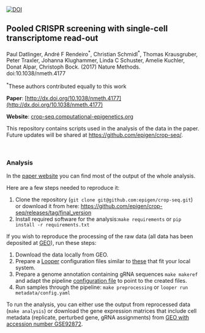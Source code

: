 [![DOI](https://zenodo.org/badge/DOI/10.5281/zenodo.247473.svg)](https://doi.org/10.5281/zenodo.247473)

## Pooled CRISPR screening with single-cell transcriptome read-out

Paul Datlinger, André F Rendeiro<sup>\*</sup>, Christian Schmidl<sup>\*</sup>, Thomas Krausgruber, Peter Traxler, Johanna Klughammer, Linda C Schuster, Amelie Kuchler, Donat Alpar, Christoph Bock. (2017) Nature Methods. doi:10.1038/nmeth.4177

<sup>\*</sup>These authors contributed equally to this work

**Paper**: [http://dx.doi.org/10.1038/nmeth.4177](http://dx.doi.org/10.1038/nmeth.4177)

**Website**: [crop-seq.computational-epigenetics.org](http://crop-seq.computational-epigenetics.org)

This repository contains scripts used in the analysis of the data in the paper.
Future updates will be shared at https://github.com/epigen/crop-seq/.

<br>

### Analysis

In the [paper website](http://crop-seq.computational-epigenetics.org) you can find most of the output of the whole analysis.

Here are a few steps needed to reproduce it:

1. Clone the repository (`git clone git@github.com:epigen/crop-seq.git`) or download it from here: https://github.com/epigen/crop-seq/releases/tag/final_version
2. Install required software for the analysis:`make requirements` or `pip install -r requirements.txt`

If you wish to reproduce the processing of the raw data (all data has been deposited at [GEO](https://www.ncbi.nlm.nih.gov/geo/query/acc.cgi?acc=GSE92872)), run these steps:

1. Download the data locally from GEO.
2. Prepare a [Looper](https://github.com/epigen/looper) configuration files similar to [these](metadata/config.yaml) that fit your local system.
3. Prepare a genome annotation containing gRNA sequences `make makeref` and adapt the pipeline [configuration file](metadata/pipeline_config.yaml) to point to the created files.
4. Run samples through the pipeline: `make preprocessing` or `looper run metadata/config.yaml`

To run the analysis, you can either use the output from reprocessed data (`make analysis`) or download the gene expression matrices that include cell metadata (replicate, perturbed gene, gRNA assignments) from [GEO with accession number GSE92872](https://www.ncbi.nlm.nih.gov/geo/query/acc.cgi?acc=GSE92872).
